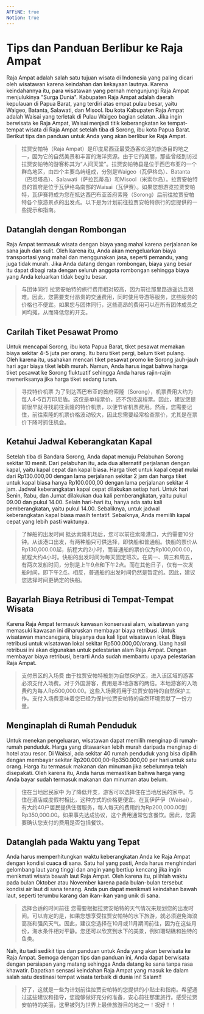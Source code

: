 ```yaml
---
AFFiNE: true
Notion: true
---
```


# Tips dan Panduan Berlibur ke Raja Ampat

Raja Ampat adalah salah satu tujuan wisata di Indonesia yang paling dicari oleh wisatawan karena keindahan dan kekayaan lautnya. Karena keindahannya itu, para wisatawan yang pernah mengunjungi Raja Ampat menjulukinya "Surga Dunia". Kabupaten Raja Ampat adalah daerah kepulauan di Papua Barat, yang terdiri atas empat pulau besar, yaitu Waigeo, Batanta, Salawati, dan Misool. Ibu kota Kabupaten Raja Ampat adalah Waisai yang terletak di Pulau Waigeo bagian selatan. Jika ingin berwisata ke Raja Ampat, Waisai menjadi titik keberangkatan ke tempat-tempat wisata di Raja Ampat setelah tiba di Sorong, ibu kota Papua Barat. Berikut tips dan panduan untuk Anda yang akan berlibur ke Raja Ampat.

> 拉贾安帕特（Raja Ampat）是印度尼西亚最受游客欢迎的旅游目的地之一，因为它的自然美景和丰富的海洋资源。由于它的美丽，那些曾经到访过拉贾安帕特的游客称其为“人间天堂”。拉贾安帕特县是位于西巴布亚的一个群岛地区，由四个主要岛屿组成，分别是Waigeo（瓦伊格岛）、Batanta（巴坦塔岛）、Salawati（萨拉瓦蒂岛）和Misool（米索尔岛）。拉贾安帕特县的首府是位于瓦伊格岛南部的Waisai（瓦伊赛）。如果您想游览拉贾安帕特，瓦伊赛将成为您在抵达西巴布亚首府索隆（Sorong）后前往拉贾安帕特各个旅游景点的出发点。以下是为计划前往拉贾安帕特旅行的您提供的一些提示和指南。

## Datanglah dengan Rombongan

Raja Ampat termasuk wisata dengan biaya yang mahal karena perjalanan ke sana jauh dan sulit. Oleh karena itu, Anda akan mengeluarkan biaya transportasi yang mahal dan menggunakan jasa, seperti pemandu, yang juga tidak murah. Jika Anda datang dengan rombongan, biaya yang besar itu dapat dibagi rata dengan seluruh anggota rombongan sehingga biaya yang Anda keluarkan tidak begitu besar.

> 与团体同行
> 拉贾安帕特的旅行费用相对较高，因为前往那里路途遥远且艰难。因此，您需要支付昂贵的交通费用，同时使用导游等服务，这些服务的价格也不便宜。如果您与团体同行，这些高昂的费用可以在所有团体成员之间均摊，从而降低您的开支。

## Carilah Tiket Pesawat Promo

Untuk mencapai Sorong, ibu kota Papua Barat, tiket pesawat memakan biaya sekitar 4-5 juta per orang. Itu baru tiket pergi, belum tiket pulang. Oleh karena itu, usahakan mencari tiket pesawat promo ke Sorong jauh-jauh hari agar biaya tiket lebih murah. Namun, Anda harus ingat bahwa harga tiket pesawat ke Sorong fluktuatif sehingga Anda harus rajin-rajin memeriksanya jika harga tiket sedang turun.

> 寻找特价机票
> 为了到达西巴布亚的首府索隆（Sorong），机票费用大约为每人4-5百万印尼盾。这仅是单程票价，还不包括返程票。因此，建议您提前很早就寻找前往索隆的特价机票，以便节省机票费用。然而，您需要记住，前往索隆的机票价格波动较大，因此您需要经常检查票价，尤其是在票价下降时抓住机会。

## Ketahui Jadwal Keberangkatan Kapal

Setelah tiba di Bandara Sorong, Anda dapat menuju Pelabuhan Sorong sekitar 10 menit. Dari pelabuhan itu, ada dua alternatif perjalanan dengan kapal, yaitu kapal cepat dan kapal biasa. Harga tiket untuk kapal cepat mulai dari Rp130.000,00 dengan lama perjalanan sekitar 2 jam dan harga tiket untuk kapal biasa hanya Rp100.000,00 dengan lama perjalanan sekitar 4 jam. Jadwal keberangkatan kapal cepat dilakukan setiap hari. Untuk hari Senin, Rabu, dan Jumat dilakukan dua kali pemberangkatan, yaitu pukul 09.00 dan pukul 14.00. Selain hari-hari itu, hanya ada satu kali pemberangkatan, yaitu pukul 14.00. Sebaliknya, untuk jadwal keberangkatan kapal biasa masih tentatif. Sebaiknya, Anda memilih kapal cepat yang lebih pasti waktunya.

> 了解船的出发时间
> 抵达索隆机场后，您可以前往索隆港口，大约需要10分钟。从该港口出发，有两种船只可供选择，即快船和普通船。快船的票价从Rp130,000.00起，航程大约2小时，而普通船的票价仅为Rp100,000.00，航程大约4小时。快船的出发时间为每天固定班次。在周一、周三和周五，有两次发船时间，分别是上午9点和下午2点。而在其他日子，仅有一次发船时间，即下午2点。相反，普通船的出发时间仍然是暂定的。因此，建议您选择时间更确定的快船。

## Bayarlah Biaya Retribusi di Tempat-Tempat Wisata

Karena Raja Ampat termasuk kawasan konservasi alam, wisatawan yang memasuki kawasan ini diharuskan membayar biaya retribusi. Untuk wisatawan mancanegara, biayanya dua kali lipat wisatawan lokal. Biaya retribusi untuk wisatawan lokal sekitar Rp500.000,00/orang. Uang hasil retribusi ini akan digunakan untuk pelestarian alam Raja Ampat. Dengan membayar biaya retribusi, berarti Anda sudah membantu upaya pelestarian Raja Ampat.

> 支付景区的入场费
> 由于拉贾安帕特被划为自然保护区，进入该区域的游客必须支付入场费。对于外国游客，费用是本地游客的两倍。本地游客的入场费约为每人Rp500,000.00。这些入场费将用于拉贾安帕特的自然保护工作。支付入场费意味着您已经为保护拉贾安帕特的自然环境贡献了一份力量。

## Menginaplah di Rumah Penduduk

Untuk menekan pengeluaran, wisatawan dapat memilih menginap di rumah-rumah penduduk. Harga yang ditawarkan lebih murah daripada menginap di hotel atau resor. Di Waisai, ada sekitar 40 rumah penduduk yang bisa dipilih dengan membayar sekitar Rp200.000,00–Rp350.000,00 per hari untuk satu orang. Harga itu termasuk makanan dan minuman jika sebelumnya telah disepakati. Oleh karena itu, Anda harus memastikan bahwa harga yang Anda bayar sudah termasuk makanan dan minuman atau belum.

> 住在当地居民家中
> 为了降低开支，游客可以选择住在当地居民的家中。与住在酒店或度假村相比，这种方式的价格更便宜。在瓦伊萨伊（Waisai），有大约40户居民提供住宿服务，每人每天的费用约为Rp200,000.00到Rp350,000.00。如果事先达成协议，这个费用通常包含餐饮。因此，您需要确认您支付的费用是否包括餐饮。

## Datanglah pada Waktu yang Tepat

Anda harus memperhitungkan waktu keberangkatan Anda ke Raja Ampat dengan kondisi cuaca di sana. Satu hal yang pasti, Anda harus menghindari gelombang laut yang tinggi dan angin yang bertiup kencang jika ingin menikmati wisata bawah laut Raja Ampat. Oleh karena itu, pilihlah waktu pada bulan Oktober atau November karena pada bulan-bulan tersebut kondisi air laut di sana tenang. Anda pun dapat menikmati keindahan bawah laut, seperti terumbu karang dan ikan-ikan yang unik di sana.

> 选择合适的时间前往
> 您需要根据拉贾安帕特的天气情况来规划您的出发时间。可以肯定的是，如果您想享受拉贾安帕特的水下旅游，就必须避免海浪高涨和强风天气。因此，建议您选择在10月或11月期间前往，因为在这些月份，海水条件相对平静。您还可以欣赏到水下的美景，例如珊瑚礁和独特的鱼类。

Nah, itu tadi sedikit tips dan panduan untuk Anda yang akan berwisata ke Raja Ampat. Semoga dengan tips dan panduan ini, Anda dapat berwisata dengan persiapan yang matang sehingga Anda datang ke sana tanpa rasa khawatir. Dapatkan sensasi keindahan Raja Ampat yang masuk ke dalam salah satu destinasi tempat wisata terbaik di dunia ini! Salam!!

> 好了，这就是一些为计划前往拉贾安帕特的您提供的小贴士和指南。希望通过这些建议和指导，您能够做好充分的准备，安心前往那里旅行。感受拉贾安帕特的美丽，这里被列为世界上最佳旅游目的地之一！祝好！！
